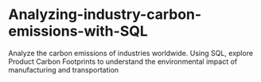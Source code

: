 # Analyzing-industry-carbon-emissions-with-SQL
Analyze the carbon emissions of industries worldwide. Using SQL, explore Product Carbon Footprints to understand the environmental impact of manufacturing and transportation
